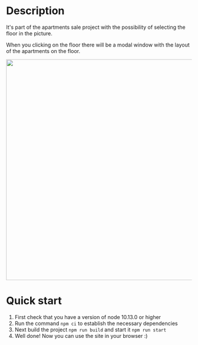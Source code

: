 # Description

It's part of the apartments sale project with the possibility of selecting the floor in the picture.

When you clicking on the floor there will be a modal window with the layout of the apartments on the floor.

<img src="https://user-images.githubusercontent.com/45073400/192627840-53e184d3-507a-4cc5-88b9-7e03edd793a0.gif" width="600" hright="394">

# Quick start

1. First check that you have a version of node 10.13.0 or higher
2. Run the command `npm ci` to establish the necessary dependencies
3. Next build the project `npm run build` and start it `npm run start`
4. Well done! Now you can use the site in your browser :)
